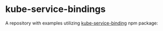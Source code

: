 # kube-service-bindings

A repository with examples utilizing [kube-service-binding](https://www.npmjs.com/package/kube-service-bindings) npm package:
